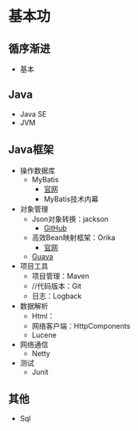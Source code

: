#  基本功

##  循序渐进
-   基本

##  Java
-   Java SE
-   JVM

##  Java框架
-   操作数据库
    -   MyBatis
        -   [官网](http://www.mybatis.org/mybatis-3/zh/index.html)
        -   MyBatis技术内幕
-   对象管理
    -   Json对象转换：jackson
        -   [GitHub](https://github.com/FasterXML/jackson)
    -   高效Bean映射框架：Orika
        -   [官网](http://orika-mapper.github.io/orika-docs/)
    -   [Guava](https://github.com/google/guava)
-   项目工具
    -   项目管理：Maven
    -   //代码版本：Git
    -   日志：Logback
-   数据解析
    -   Html：
    -   网络客户端：HttpComponents
    -   Lucene
-   网络通信
    -   Netty
-   测试
    -   Junit

##  其他
-   Sql


